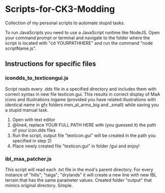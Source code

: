 # Scripts-for-CK3-Modding
Collection of my personal scripts to automate stupid tasks.

To run JavaScripts you need to use a JavaScript runtime like NodeJS. Open your command prompt or terminal and navigate to the folder where the script is located with "cd YOURPATHHERE" and run the command "node scriptName.js".

## Instructions for specific files  
### icondds_to_texticongui.js  
Script reads every .dds file in a specified directory and includes them with correct syntax in new file texticon.gui. This results in correct display of MaA icons and illustrations ingame (provided you have related illustrations with identical name in gfx folders men_at_arms_big and _small) while saving you a stupid manual task.
1.  Open with text editor
2.  @line4, replace YOUR FULL PATH HERE with (you guessed it) the path of your icon.dds files
3.  Run the script, output file "texticon.gui" will be created in the path you specified in step 2)
4.  Place newly created file "texticon.gui" in folder /gui and enjoy!

### ibl_maa_patcher.js
This script will read each .txt file in the mod's parent directory. For every instance of "hills"; "taiga"; "drylands" it will create a new line with new IBL terrain that has the same parameter values. Created folder "output" that mimics original directory. Simple.
